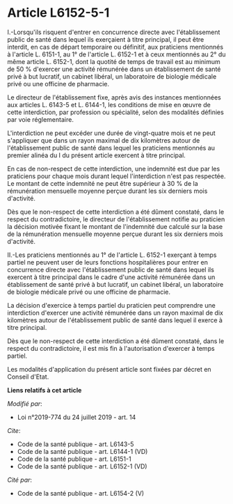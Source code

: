 # Article L6152-5-1

I.-Lorsqu'ils risquent d'entrer en concurrence directe avec l'établissement public de santé dans lequel ils exerçaient à
titre principal, il peut être interdit, en cas de départ temporaire ou définitif, aux praticiens mentionnés à l'article L.
6151-1, au 1° de l'article L. 6152-1 et à ceux mentionnés au 2° du même article L. 6152-1, dont la quotité de temps de
travail est au minimum de 50 % d'exercer une activité rémunérée dans un établissement de santé privé à but lucratif, un
cabinet libéral, un laboratoire de biologie médicale privé ou une officine de pharmacie. 

Le directeur de l'établissement fixe, après avis des instances mentionnées aux articles L. 6143-5 et L. 6144-1, les
conditions de mise en œuvre de cette interdiction, par profession ou spécialité, selon des modalités définies par voie
réglementaire. 

L'interdiction ne peut excéder une durée de vingt-quatre mois et ne peut s'appliquer que dans un rayon maximal de dix
kilomètres autour de l'établissement public de santé dans lequel les praticiens mentionnés au premier alinéa du I du présent
article exercent à titre principal. 

En cas de non-respect de cette interdiction, une indemnité est due par les praticiens pour chaque mois durant lequel
l'interdiction n'est pas respectée. Le montant de cette indemnité ne peut être supérieur à 30 % de la rémunération mensuelle
moyenne perçue durant les six derniers mois d'activité. 

Dès que le non-respect de cette interdiction a été dûment constaté, dans le respect du contradictoire, le directeur de
l'établissement notifie au praticien la décision motivée fixant le montant de l'indemnité due calculé sur la base de la
rémunération mensuelle moyenne perçue durant les six derniers mois d'activité. 

II.-Les praticiens mentionnés au 1° de l'article L. 6152-1 exerçant à temps partiel ne peuvent user de leurs fonctions
hospitalières pour entrer en concurrence directe avec l'établissement public de santé dans lequel ils exercent à titre
principal dans le cadre d'une activité rémunérée dans un établissement de santé privé à but lucratif, un cabinet libéral, un
laboratoire de biologie médicale privé ou une officine de pharmacie. 

La décision d'exercice à temps partiel du praticien peut comprendre une interdiction d'exercer une activité rémunérée dans un
rayon maximal de dix kilomètres autour de l'établissement public de santé dans lequel il exerce à titre principal. 

Dès que le non-respect de cette interdiction a été dûment constaté, dans le respect du contradictoire, il est mis fin à
l'autorisation d'exercer à temps partiel. 

Les modalités d'application du présent article sont fixées par décret en Conseil d'Etat.

**Liens relatifs à cet article**

_Modifié par_:

  - Loi n°2019-774 du 24 juillet 2019 - art. 14

_Cite_:

  - Code de la santé publique - art. L6143-5
  - Code de la santé publique - art. L6144-1 (VD)
  - Code de la santé publique - art. L6151-1
  - Code de la santé publique - art. L6152-1 (VD)

_Cité par_:

  - Code de la santé publique - art. L6154-2 (V)
